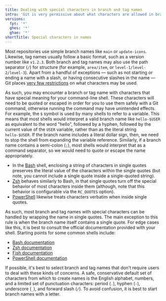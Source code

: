 ```yaml
---
title: Dealing with special characters in branch and tag names
intro: 'Git is very permissive about what characters are allowed in branch and tag names. When using Git from a command-line shell, you may need to deal with special characters by using escaping or quoting.'
versions:
  fpt: '*'
  ghes: '*'
  ghae: '*'
shortTitle: Special characters in names
---
```

Most repositories use simple branch names like `main` or `update-icons`. Likewise, tag names usually follow a basic format, such as a version number like `v1.2.3`. Both branch and tag names may also use the path separator (`/`) for structure (for example, `area/item`, or `level-1/level-2/level-3`). Apart from a handful of exceptions &mdash; such as not starting or ending a name with a slash, or having consecutive slashes in the name &mdash; Git places [very few restrictions](https://git-scm.com/docs/git-check-ref-format) on what characters may be used.

As such, you may encounter a branch or tag name with characters that have special meaning for your command-line shell. These characters will need to be quoted or escaped in order for you to use them safely with a Git command, otherwise running the command may have unintended effects. For example, the `$` symbol is used by many shells to refer to a variable. This means that most shells would interpret a valid branch name like `hello-$USER` as equivalent to the word "hello", followed by a hyphen, followed by the current value of the `USER` variable, rather than as the literal string `hello-$USER`. If the branch name includes a literal dollar sign, then, we need to stop the shell from expanding the variable reference. Similarly, if a branch name contains a semi-colon (`;`), most shells would interpret that as a command separator, so we would need to quote or escape the name appropriately.

* In the [Bash](https://www.gnu.org/software/bash/) shell, enclosing a string of characters in single quotes preserves the literal value of the characters within the single quotes (but note, you cannot include a single quote inside a single-quoted string).
* [Zsh](https://www.zsh.org/) behaves similarly to Bash, in that single quotes turn off the special behavior of most characters inside them (although, note that this behavior is configurable via the `RC_QUOTES` option).
* [PowerShell](https://microsoft.com/powershell) likewise treats characters verbatim when inside single quotes.

As such, most branch and tag names with special characters can be handled by wrapping the name in single quotes. The main exception to this rule is when the branch name itself contains a single quote. For edge cases like this, it is best to consult the official documentation provided with your shell. Starting points for some common shells include:

* [Bash documentation](https://www.gnu.org/software/bash/manual/)
* [Zsh documentation](https://zsh.sourceforge.io/Doc/)
* [Fish documentation](https://fishshell.com/docs/current/)
* [PowerShell documentation](https://docs.microsoft.com/en-gb/powershell/)

If possible, it's best to select branch and tag names that don't require users to deal with these kinds of concerns. A safe, conservative default set of characters from which to create names is the English alphabet, numbers, and a limited set of punctuation characters: period (`.`), hyphen (`-`), underscore (`_`), and forward slash (`/`). To avoid confusion, it is best to start branch names with a letter.
